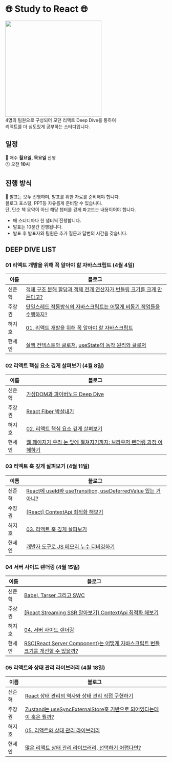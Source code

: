 # 🌐 Study to React 🌐
<img src="https://github.com/99sStudy/React-Deep-Dive/assets/104545906/ff2029a4-5831-4138-bc88-0cc34c1f64d9" widtt="100" height="300" />
</br>
4명의 팀원으로 구성되어 모던 리액트 Deep Dive를 통하여 </br>
리액트를 더 심도있게 공부하는 스터디입니다. </br>


## 일정
📅 매주 **월요일, 목요일** 진행 </br>
🕙 오전 **10시**</br>

## 진행 방식
📢 발표는 모두 진행하며, 발표를 위한 자료를 준비해야 합니다. </br>
블로그 포스팅, PPT등 자유롭게 준비할 수 있습니다.</br>
단, 단순 책 요약이 아닌 해당 챕터를 깊게 파고드는 내용이어야 합니다.
</br>
- 매 스터디마다 한 챕터씩 진행합니다. 
- 발표는 10분간 진행됩니다.
- 발표 후 발표자와 팀원은 추가 질문과 답변의 시간을 갖습니다.

## DEEP DIVE LIST 

### 01 리액트 개발을 위해 꼭 알아야 할 자바스크립트 (4월 4일)
| 이름 | 블로그 |
| --- | --- |
| 신준혁 |[객체 구조 분해 할당과 객체 전개 연산자가 번들링 크기를 크게 만든다고?](https://ydoag2003.tistory.com/464) |
| 주장권 |[단일스레드 작동방식의 자바스크립트는 어떻게 비동기 작업들을 수행하지?](https://velog.io/@tlsakch510/%EC%9D%B4%EB%B2%A4%ED%8A%B8-%EB%A3%A8%ED%94%84)  |
| 허지호 |[01. 리액트 개발을 위해 꼭 알아야 할 자바스크립트](https://nyove.tistory.com/80) |
| 현세인 |[실행 컨텍스트와 클로저](https://hyunlog.notion.site/JavaScript-Execution-Context-ef6a11ae1ff14fa8b1a7538bebc71650?pvs=4), [useState의 동작 원리와 클로저](https://hyunlog.notion.site/JavaScript-useState-f2ec638d23f44c70a7a47088b1ca2ced?pvs=4) |

### 02 리액트 핵심 요소 깊게 살펴보기 (4월 8일) 
| 이름 | 블로그 |
| --- | --- |
| 신준혁 |[가상DOM과 파이버노드 Deep Dive](https://ydoag2003.tistory.com/465)|
| 주장권 |[React Fiber 박살내기](https://velog.io/@tlsakch510/React-%EB%A0%8C%EB%8D%94%EB%A7%81) |
| 허지호 |[02. 리액트 핵심 요소 깊게 살펴보기](https://nyove.tistory.com/83) |
| 현세인 |[웹 페이지가 우리 눈 앞에 펼쳐지기까지: 브라우저 렌더링 과정 이해하기](https://www.notion.so/hyunlog/418095a3d623427c95769cb14e3ea609?pvs=4) |

### 03 리액트 훅 깊게 살펴보기 (4월 11일) 
| 이름 | 블로그 |
| --- | --- |
| 신준혁 |[React에 useId와 useTransition, useDeferredValue 있는 거 아니?](https://ydoag2003.tistory.com/466)|
| 주장권 |[[React] ContextApi 최적화 해보기](https://velog.io/@tlsakch510/React-ContextApi-%ED%9A%A8%EC%9C%A8%EC%A0%81%EC%9C%BC%EB%A1%9C-%EC%82%AC%EC%9A%A9%ED%95%B4%EB%B3%B4%EA%B8%B0)|
| 허지호 |[03. 리액트 훅 깊게 살펴보기](https://nyove.tistory.com/84)|
| 현세인 |[개발자 도구로 JS 메모리 누수 디버깅하기](https://hyunlog.notion.site/JS-6f4abe7761eb4747a275a0c7b16c2531) |

### 04 서버 사이드 렌더링 (4월 15일) 
| 이름 | 블로그 |
| --- | --- |
| 신준혁 |[Babel, Tarser 그리고 SWC](https://ydoag2003.tistory.com/468#comment20521501)|
| 주장권 |[[React Streaming SSR 알아보기] ContextApi 최적화 해보기](https://velog.io/@tlsakch510/React-Streaming-SSR-%EC%95%8C%EC%95%84%EB%B3%B4%EA%B8%B0)|
| 허지호 |[04. 서버 사이드 렌더링](https://nyove.tistory.com/85)|
| 현세인 |[RSC(React Server Component)는 어떻게 자바스크립트 번들 크기를 개선할 수 있을까?](https://hyunlog.notion.site/RSC-React-Server-Component-feat-Next-js-SSR-00d46d6d592a494b9e9c544b2786f3b3) |

### 05 리액트와 상태 관리 라이브러리 (4월 18일) 
| 이름 | 블로그 |
| --- | --- |
| 신준혁 |[React 상태 관리의 역사와 상태 관리 직접 구현하기](https://ydoag2003.tistory.com/469)|
| 주장권 |[Zustand는 useSyncExternalStore훅 기반으로 되어있다는데 이 훅은 뭘까?](https://velog.io/@tlsakch510/useSyncExternalStore-%EB%A1%9C-%EC%83%81%ED%83%9C-%EA%B4%80%EB%A6%AC-%EB%9D%BC%EC%9D%B4%EB%B8%8C%EB%9F%AC%EB%A6%AC%EB%A5%BC-%EB%8C%80%EC%B2%B4%ED%95%A0-%EC%88%98-%EC%9E%88%EC%9D%84%EA%B9%8C)|
| 허지호 |[05. 리액트와 상태 관리 라이브러리](https://nyove.tistory.com/87)|
| 현세인 |[많은 리액트 상태 관리 라이브러리, 선택하기 어렵다면?](https://hyunlog.notion.site/aae3014e36484dcba59985e455cfaadf?pvs=4)|

